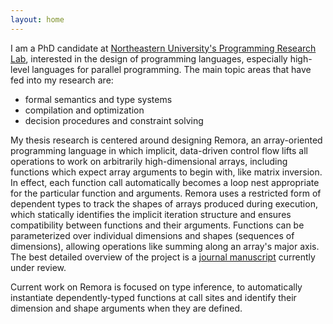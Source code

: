 ```yaml
---
layout: home
---
```


I am a PhD candidate at
[Northeastern University's Programming Research Lab](http://prl.ccs.neu.edu),
interested in the design of programming languages,
especially high-level languages for parallel programming.
The main topic areas that have fed into my research are:
* formal semantics and type systems
* compilation and optimization
* decision procedures and constraint solving


My thesis research is centered around designing Remora,
an array-oriented programming language in which
implicit, data-driven control flow lifts all operations to work on
arbitrarily high-dimensional arrays,
including functions which expect array arguments to begin with,
like matrix inversion.
In effect, each function call automatically becomes
a loop nest appropriate for the particular function and arguments.
Remora uses a restricted form of dependent types
to track the shapes of arrays produced during execution,
which statically identifies the implicit iteration structure
and ensures compatibility between functions and their arguments.
Functions can be parameterized over
individual dimensions and shapes (sequences of dimensions),
allowing operations like summing along an array's major axis.
The best detailed overview of the project is a
[journal manuscript](https://arxiv.org/abs/1907.00509)
currently under review.

Current work on Remora is focused on type inference,
to automatically instantiate dependently-typed functions at call sites
and identify their dimension and shape arguments when they are defined.
